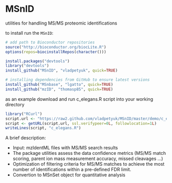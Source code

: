 MSnID
=====

utilities for handling MS/MS proteomic identifications

to install run the `MSnID`:

```r
# add path to Bioconductor repositories
source("http://bioconductor.org/biocLite.R")
options(repos=biocinstallRepos(character()))

install.packages("devtools")
library("devtools")
install_github("MSnID", "vladpetyuk", quick=TRUE)

# installing dependencies from GitHub to ensure latest versions
install_github("MSnbase", "lgatto", quick=TRUE)
install_github("mzID", "thomasp85", quick=TRUE)
```

as an example download and run c_elegans.R script into your working directory
```r
library("RCurl")
script.url <- "https://raw2.github.com/vladpetyuk/MSnID/master/demo/c_elegans.R"
script <- getURL(script.url, ssl.verifypeer=0L, followlocation=1L)
writeLines(script, "c_elegans.R")
```


A brief description:
* Input: mzIdentML files with MS/MS search results
* The package utilities assess the data confidence metrics 
  (MS/MS match scoring, parent ion mass measurement accuracy, missed cleavages ...)
* Optimization of filtering criteria for MS/MS matches to achieve the most number
  of identifications within a pre-defined FDR limit.
* Convertion to MSnSet object for quantitative analysis
